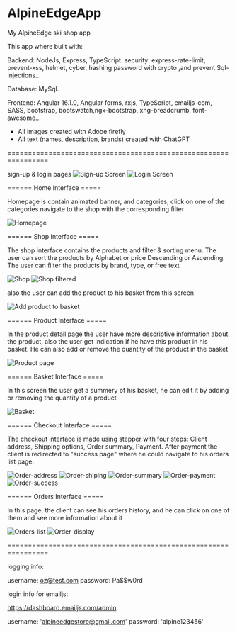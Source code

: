 # AlpineEdgeApp

My AlpineEdge ski shop app

This app where built with:

Backend: NodeJs, Express, TypeScript.
security: express-rate-limit, prevent-xss, helmet, cyber, hashing password with crypto ,and prevent Sql-injections...

Database: MySql.

Frontend: Angular 16.1.0, Angular forms, rxjs, TypeScript, emailjs-com, SASS, bootstrap, bootswatch,ngx-bootstrap, xng-breadcrumb, font-awesome...

- All images created with Adobe firefly
- All text (names, description, brands) created with ChatGPT

================================================================

sign-up & login pages
![Sign-up Screen](/screenshots/signup.png)
![Login Screen](/screenshots/login.png)

====== Home Interface =====

Homepage is contain animated banner,
and categories,
click on one of the categories navigate to the shop with the corresponding filter

![Homepage](/screenshots/home.png)

====== Shop Interface =====

The shop interface contains the products and filter & sorting menu.
The user can sort the products by Alphabet or price Descending or Ascending.
The user can filter the products by brand, type, or free text

![Shop](/screenshots/shop.png)
![Shop filtered](/screenshots/shop-filterd.png)

also the user can add the product to his basket from this screen

![Add product to basket](/screenshots/shop-add-item.png)

====== Product Interface =====

In the product detail page the user have more descriptive information about the product,
also the user get indication if he have this product in his basket.
He can also add or remove the quantity of the product in the basket

![Product page](/screenshots/item.png)

====== Basket Interface =====

In this screen the user get a summery of his basket,
he can edit it by adding or removing the quantity of a product

![Basket](/screenshots/basket.png)

====== Checkout Interface =====

The checkout interface is made using stepper with four steps:
Client address, Shipping options, Order summary, Payment.
After payment the client is redirected to "success page" where he could navigate to his orders list page.

![Order-address](/screenshots/order-address.png)
![Order-shiping](/screenshots/order-shiping.png)
![Order-summary](/screenshots/order-summary.png)
![Order-payment](/screenshots/order-payment.png)
![Order-success](/screenshots/order-success.png)

====== Orders Interface =====

In this page, the client can see his orders history,
and he can click on one of them and see more information about it

![Orders-list](/screenshots/orders-list.png)
![Order-display](/screenshots/orders-display.png)

================================================================

logging info:

username: oz@test.com
password: Pa$$w0rd

login info for emailjs:

https://dashboard.emailjs.com/admin

username: 'alpineedgestore@gmail.com'
password: 'alpine123456'
